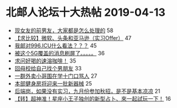 # 北邮人论坛十大热帖 2019-04-13

- [现女友的前男友，大家都是怎么处理的](https://bbs.byr.cn/article/Feeling/3106335) 58
- [【求比较】微软、头条和亚马逊（实习Offer）](https://bbs.byr.cn/article/Job/2026181) 47
- [我邮对996.ICU什么看法？？？](https://bbs.byr.cn/article/WorkLife/1120995) 45
- [被这个5G覆盖的消息刷屏了。。。。。](https://bbs.byr.cn/article/BUPTNet/100691) 36
- [求问好喝的速溶咖啡！](https://bbs.byr.cn/article/Food/500790) 35
- [回母校给自己找个男朋友](https://bbs.byr.cn/article/Friends/1920376) 33
- [一群外卖小哥围在学十门口骂人](https://bbs.byr.cn/article/Talking/6112648) 27
- [本部健身房将迎来一批新器械](https://bbs.byr.cn/article/Gymnasium/113164) 25
- [后端岗，如果没有实习，九月份参加秋招，是不是基本凉凉](https://bbs.byr.cn/article/Java/61728) 21
- [【转】超神准！星座小王子独创的新型占卜、來一起試玩一下！](https://bbs.byr.cn/article/Constellations/326533) 16


